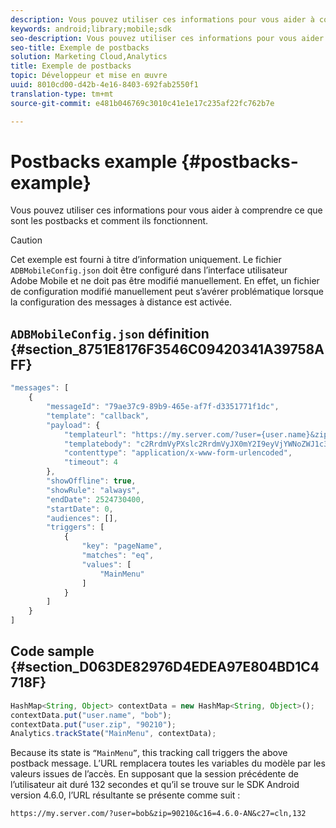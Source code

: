 ```yaml
---
description: Vous pouvez utiliser ces informations pour vous aider à comprendre les postbacks et leur fonctionnement.
keywords: android;library;mobile;sdk
seo-description: Vous pouvez utiliser ces informations pour vous aider à comprendre les postbacks et leur fonctionnement.
seo-title: Exemple de postbacks
solution: Marketing Cloud,Analytics
title: Exemple de postbacks
topic: Développeur et mise en œuvre
uuid: 8010cd00-d42b-4e16-8403-692fab2550f1
translation-type: tm+mt
source-git-commit: e481b046769c3010c41e1e17c235af22fc762b7e

---
```



# Postbacks example {#postbacks-example}

Vous pouvez utiliser ces informations pour vous aider à comprendre ce que sont les postbacks et comment ils fonctionnent.

>[!CAUTION]
>
>Cet exemple est fourni à titre d’information uniquement. Le fichier `ADBMobileConfig.json` doit être configuré dans l’interface utilisateur Adobe Mobile et ne doit pas être modifié manuellement. En effet, un fichier de configuration modifié manuellement peut s’avérer problématique lorsque la configuration des messages à distance est activée.

## `ADBMobileConfig.json` définition {#section_8751E8176F3546C09420341A39758AFF}

```js
"messages": [ 
    { 
        "messageId": "79ae37c9-89b9-465e-af7f-d3351771f1dc", 
        "template": "callback", 
        "payload": {  
            "templateurl": "https://my.server.com/?user={user.name}&zip={user.zip}&c16={%sdkver%}&c27=cln,{a.PrevSessionLength}", 
            "templatebody": "c2RrdmVyPXslc2RrdmVyJX0mY2I9eyVjYWNoZWJ1c3QlfSZjbGllbnRJZD17bi5jbGllbnQuaWR9JnRzPXsldGltZXN0YW1wVSV9JnRzej17JXRpbWVzdGFtcFolfQ==", 
            "contenttype": "application/x-www-form-urlencoded",  
            "timeout": 4 
        }, 
        "showOffline": true, 
        "showRule": "always", 
        "endDate": 2524730400, 
        "startDate": 0, 
        "audiences": [], 
        "triggers": [ 
            { 
                "key": "pageName", 
                "matches": "eq", 
                "values": [ 
                    "MainMenu" 
                ] 
            } 
        ] 
    } 
] 
```

## Code sample {#section_D063DE82976D4EDEA97E804BD1C4718F}

```js
HashMap<String, Object> contextData = new HashMap<String, Object>(); 
contextData.put("user.name", "bob"); 
contextData.put("user.zip", "90210"); 
Analytics.trackState("MainMenu", contextData);
```

Because its state is `“MainMenu”`, this tracking call triggers the above postback message. L’URL remplacera toutes les variables du modèle par les valeurs issues de l’accès. En supposant que la session précédente de l’utilisateur ait duré 132 secondes et qu’il se trouve sur le SDK Android version 4.6.0, l’URL résultante se présente comme suit :

`https://my.server.com/?user=bob&zip=90210&c16=4.6.0-AN&c27=cln,132`
